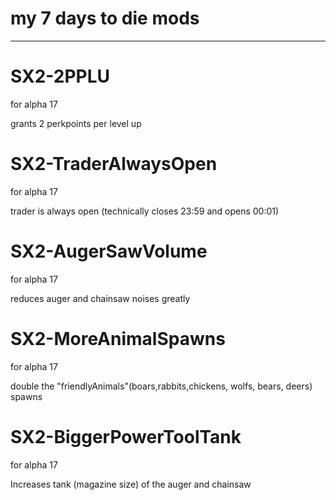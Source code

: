# my 7 days to die mods
---

# SX2-2PPLU
for alpha 17

grants 2 perkpoints per level up

# SX2-TraderAlwaysOpen
for alpha 17

trader is always open (technically closes 23:59 and opens 00:01)

# SX2-AugerSawVolume
for alpha 17

reduces auger and chainsaw noises greatly

# SX2-MoreAnimalSpawns
for alpha 17

double the "friendlyAnimals"(boars,rabbits,chickens, wolfs, bears, deers) spawns

# SX2-BiggerPowerToolTank
for alpha 17

Increases tank (magazine size) of the auger and chainsaw
